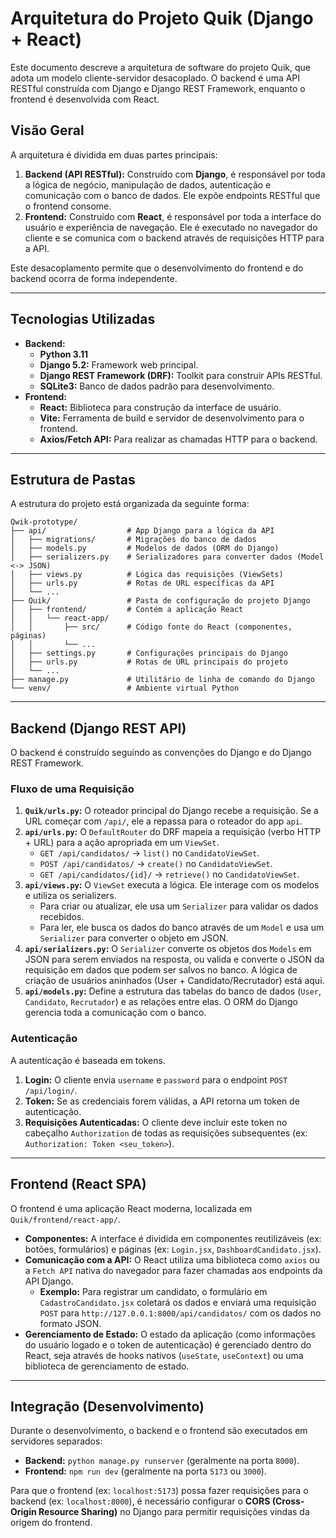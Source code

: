 # Arquitetura do Projeto Quik (Django + React)

Este documento descreve a arquitetura de software do projeto Quik, que adota um modelo cliente-servidor desacoplado. O backend é uma API RESTful construída com Django e Django REST Framework, enquanto o frontend é desenvolvida com React.

## Visão Geral

A arquitetura é dividida em duas partes principais:

1.  **Backend (API RESTful):** Construído com **Django**, é responsável por toda a lógica de negócio, manipulação de dados, autenticação e comunicação com o banco de dados. Ele expõe endpoints RESTful que o frontend consome.
2.  **Frontend:** Construído com **React**, é responsável por toda a interface do usuário e experiência de navegação. Ele é executado no navegador do cliente e se comunica com o backend através de requisições HTTP para a API.

Este desacoplamento permite que o desenvolvimento do frontend e do backend ocorra de forma independente.

---

## Tecnologias Utilizadas

*   **Backend:**
    *   **Python 3.11**
    *   **Django 5.2:** Framework web principal.
    *   **Django REST Framework (DRF):** Toolkit para construir APIs RESTful.
    *   **SQLite3:** Banco de dados padrão para desenvolvimento.
*   **Frontend:**
    *   **React:** Biblioteca para construção da interface de usuário.
    *   **Vite:** Ferramenta de build e servidor de desenvolvimento para o frontend.
    *   **Axios/Fetch API:** Para realizar as chamadas HTTP para o backend.

---

## Estrutura de Pastas

A estrutura do projeto está organizada da seguinte forma:

```
Qwik-prototype/
├── api/                  # App Django para a lógica da API
│   ├── migrations/       # Migrações do banco de dados
│   ├── models.py         # Modelos de dados (ORM do Django)
│   ├── serializers.py    # Serializadores para converter dados (Model <-> JSON)
│   ├── views.py          # Lógica das requisições (ViewSets)
│   ├── urls.py           # Rotas de URL específicas da API
│   └── ...
├── Quik/                 # Pasta de configuração do projeto Django
│   ├── frontend/         # Contém a aplicação React
│   │   └── react-app/
│   │       ├── src/      # Código fonte do React (componentes, páginas)
│   │       └── ...
│   ├── settings.py       # Configurações principais do Django
│   ├── urls.py           # Rotas de URL principais do projeto
│   └── ...
├── manage.py             # Utilitário de linha de comando do Django
└── venv/                 # Ambiente virtual Python
```

---

## Backend (Django REST API)

O backend é construído seguindo as convenções do Django e do Django REST Framework.

### Fluxo de uma Requisição

1.  **`Quik/urls.py`:** O roteador principal do Django recebe a requisição. Se a URL começar com `/api/`, ele a repassa para o roteador do app `api`.
2.  **`api/urls.py`:** O `DefaultRouter` do DRF mapeia a requisição (verbo HTTP + URL) para a ação apropriada em um `ViewSet`.
    *   `GET /api/candidatos/` -> `list()` no `CandidatoViewSet`.
    *   `POST /api/candidatos/` -> `create()` no `CandidatoViewSet`.
    *   `GET /api/candidatos/{id}/` -> `retrieve()` no `CandidatoViewSet`.
3.  **`api/views.py`:** O `ViewSet` executa a lógica. Ele interage com os modelos e utiliza os serializers.
    *   Para criar ou atualizar, ele usa um `Serializer` para validar os dados recebidos.
    *   Para ler, ele busca os dados do banco através de um `Model` e usa um `Serializer` para converter o objeto em JSON.
4.  **`api/serializers.py`:** O `Serializer` converte os objetos dos `Models` em JSON para serem enviados na resposta, ou valida e converte o JSON da requisição em dados que podem ser salvos no banco. A lógica de criação de usuários aninhados (User + Candidato/Recrutador) está aqui.
5.  **`api/models.py`:** Define a estrutura das tabelas do banco de dados (`User`, `Candidato`, `Recrutador`) e as relações entre elas. O ORM do Django gerencia toda a comunicação com o banco.

### Autenticação

A autenticação é baseada em tokens.

1.  **Login:** O cliente envia `username` e `password` para o endpoint `POST /api/login/`.
2.  **Token:** Se as credenciais forem válidas, a API retorna um token de autenticação.
3.  **Requisições Autenticadas:** O cliente deve incluir este token no cabeçalho `Authorization` de todas as requisições subsequentes (ex: `Authorization: Token <seu_token>`).

---

## Frontend (React SPA)

O frontend é uma aplicação React moderna, localizada em `Quik/frontend/react-app/`.

*   **Componentes:** A interface é dividida em componentes reutilizáveis (ex: botões, formulários) e páginas (ex: `Login.jsx`, `DashboardCandidato.jsx`).
*   **Comunicação com a API:** O React utiliza uma biblioteca como `axios` ou a `Fetch API` nativa do navegador para fazer chamadas aos endpoints da API Django.
    *   **Exemplo:** Para registrar um candidato, o formulário em `CadastroCandidato.jsx` coletará os dados e enviará uma requisição `POST` para `http://127.0.0.1:8000/api/candidatos/` com os dados no formato JSON.
*   **Gerenciamento de Estado:** O estado da aplicação (como informações do usuário logado e o token de autenticação) é gerenciado dentro do React, seja através de hooks nativos (`useState`, `useContext`) ou uma biblioteca de gerenciamento de estado.

---

## Integração (Desenvolvimento)

Durante o desenvolvimento, o backend e o frontend são executados em servidores separados:

*   **Backend:** `python manage.py runserver` (geralmente na porta `8000`).
*   **Frontend:** `npm run dev` (geralmente na porta `5173` ou `3000`).

Para que o frontend (ex: `localhost:5173`) possa fazer requisições para o backend (ex: `localhost:8000`), é necessário configurar o **CORS (Cross-Origin Resource Sharing)** no Django para permitir requisições vindas da origem do frontend.